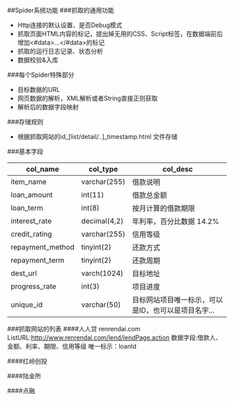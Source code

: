 ##Spider系统功能
###抓取的通用功能
* Http连接的默认设置、是否Debug模式
* 抓取页面HTML内容的标记，提出掉无用的CSS、Script标签，在数据端前后增加<#data>...</#data>的标记
* 抓取的运行日志记录、状态分析
* 数据校验&入库

###每个Spider特殊部分
* 目标数据的URL
* 网页数据的解析，XML解析或者String直接正则获取
* 解析后的数据字段映射

###存储规则
* 根据抓取网站的id_[list/detail/..]_timestamp.html 文件存储

###基本字段

col_name | col_type | col_desc
------------ | ------------- | ------------
item_name	| varchar(255)	| 借款说明
loan_amount	| int(11)	| 借款总金额
loan_term	| int(8) | 按月计算的借款期限
interest_rate	| decimal(4,2) 	| 年利率，百分比数据 14.2% 
credit_rating	| varchar(255)	| 信用等级
repayment_method |tinyint(2)	| 还款方式
repayment_term	| tinyint(2)	| 还款周期
dest_url	| varch(1024)	| 目标地址
progress_rate	| int(3) | 项目进度
unique_id	| varchar(50) | 目标网站项目唯一标示，可以是ID，也可以是项目名字...



###抓取网站的列表
####人人贷 renrendai.com
	ListURL:http://www.renrendai.com/lend/lendPage.action
	数据字段:借款人、金额、利率、期限、信用等级
	唯一标示：loanId
	
####红岭创投

####陆金所

####点融
	